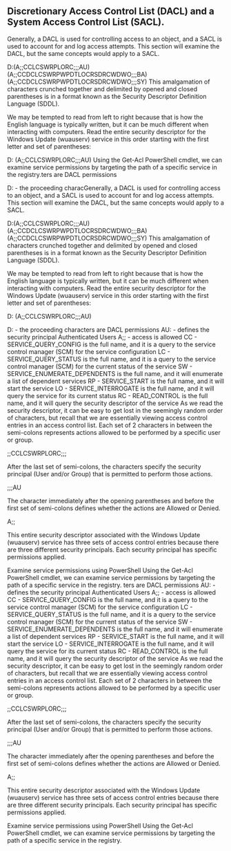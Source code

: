 ## Discretionary Access Control List (DACL) and a System Access Control List (SACL).
Generally, a DACL is used for controlling access to an object, and a SACL is used to account for and log access attempts. This section will examine the DACL, but the same concepts would apply to a SACL.

D:(A;;CCLCSWRPLORC;;;AU)(A;;CCDCLCSWRPWPDTLOCRSDRCWDWO;;;BA)(A;;CCDCLCSWRPWPDTLOCRSDRCWDWO;;;SY)
This amalgamation of characters crunched together and delimited by opened and closed parentheses is in a format known as the Security Descriptor Definition Language (SDDL).

We may be tempted to read from left to right because that is how the English language is typically written, but it can be much different when interacting with computers. Read the entire security descriptor for the Windows Update (wuauserv) service in this order starting with the first letter and set of parentheses:

D: (A;;CCLCSWRPLORC;;;AU)
Using the Get-Acl PowerShell cmdlet, we can examine service permissions by targeting the path of a specific service in the registry.ters are DACL permissions

D: - the proceeding characGenerally, a DACL is used for controlling access to an object, and a SACL is used to account for and log access attempts. This section will examine the DACL, but the same concepts would apply to a SACL.

D:(A;;CCLCSWRPLORC;;;AU)(A;;CCDCLCSWRPWPDTLOCRSDRCWDWO;;;BA)(A;;CCDCLCSWRPWPDTLOCRSDRCWDWO;;;SY)
This amalgamation of characters crunched together and delimited by opened and closed parentheses is in a format known as the Security Descriptor Definition Language (SDDL).

We may be tempted to read from left to right because that is how the English language is typically written, but it can be much different when interacting with computers. Read the entire security descriptor for the Windows Update (wuauserv) service in this order starting with the first letter and set of parentheses:

D: (A;;CCLCSWRPLORC;;;AU)

D: - the proceeding characters are DACL permissions
AU: - defines the security principal Authenticated Users
A;; - access is allowed
CC - SERVICE_QUERY_CONFIG is the full name, and it is a query to the service control manager (SCM) for the service configuration
LC - SERVICE_QUERY_STATUS is the full name, and it is a query to the service control manager (SCM) for the current status of the service
SW - SERVICE_ENUMERATE_DEPENDENTS is the full name, and it will enumerate a list of dependent services
RP - SERVICE_START is the full name, and it will start the service
LO - SERVICE_INTERROGATE is the full name, and it will query the service for its current status
RC - READ_CONTROL is the full name, and it will query the security descriptor of the service
As we read the security descriptor, it can be easy to get lost in the seemingly random order of characters, but recall that we are essentially viewing access control entries in an access control list. Each set of 2 characters in between the semi-colons represents actions allowed to be performed by a specific user or group.

;;CCLCSWRPLORC;;;

After the last set of semi-colons, the characters specify the security principal (User and/or Group) that is permitted to perform those actions.

;;;AU

The character immediately after the opening parentheses and before the first set of semi-colons defines whether the actions are Allowed or Denied.

A;;

This entire security descriptor associated with the Windows Update (wuauserv) service has three sets of access control entries because there are three different security principals. Each security principal has specific permissions applied.

Examine service permissions using PowerShell
Using the Get-Acl PowerShell cmdlet, we can examine service permissions by targeting the path of a specific service in the registry.
ters are DACL permissions
AU: - defines the security principal Authenticated Users
A;; - access is allowed
CC - SERVICE_QUERY_CONFIG is the full name, and it is a query to the service control manager (SCM) for the service configuration
LC - SERVICE_QUERY_STATUS is the full name, and it is a query to the service control manager (SCM) for the current status of the service
SW - SERVICE_ENUMERATE_DEPENDENTS is the full name, and it will enumerate a list of dependent services
RP - SERVICE_START is the full name, and it will start the service
LO - SERVICE_INTERROGATE is the full name, and it will query the service for its current status
RC - READ_CONTROL is the full name, and it will query the security descriptor of the service
As we read the security descriptor, it can be easy to get lost in the seemingly random order of characters, but recall that we are essentially viewing access control entries in an access control list. Each set of 2 characters in between the semi-colons represents actions allowed to be performed by a specific user or group.

;;CCLCSWRPLORC;;;

After the last set of semi-colons, the characters specify the security principal (User and/or Group) that is permitted to perform those actions.

;;;AU

The character immediately after the opening parentheses and before the first set of semi-colons defines whether the actions are Allowed or Denied.

A;;

This entire security descriptor associated with the Windows Update (wuauserv) service has three sets of access control entries because there are three different security principals. Each security principal has specific permissions applied.

Examine service permissions using PowerShell
Using the Get-Acl PowerShell cmdlet, we can examine service permissions by targeting the path of a specific service in the registry.